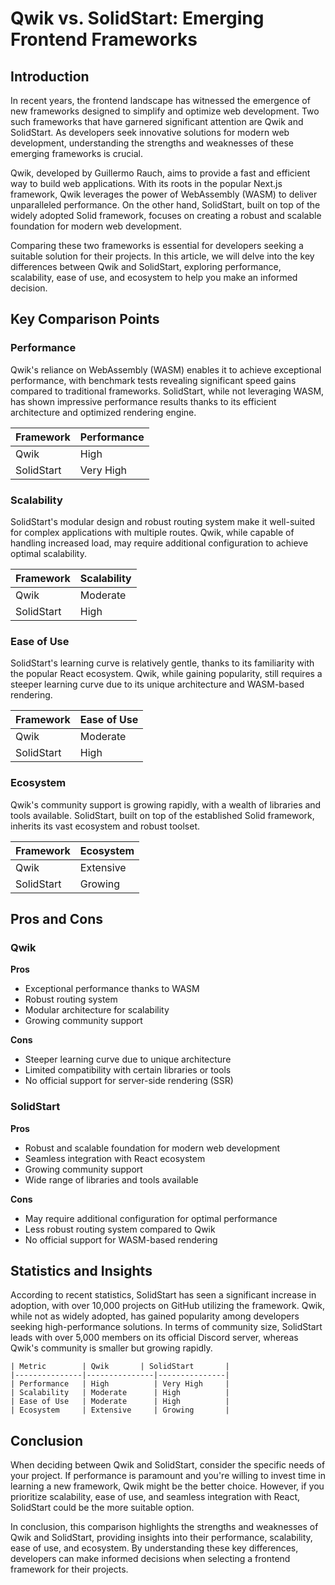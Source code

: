 # Qwik vs. SolidStart: Emerging Frontend Frameworks
## Introduction
In recent years, the frontend landscape has witnessed the emergence of new frameworks designed to simplify and optimize web development. Two such frameworks that have garnered significant attention are Qwik and SolidStart. As developers seek innovative solutions for modern web development, understanding the strengths and weaknesses of these emerging frameworks is crucial.

Qwik, developed by Guillermo Rauch, aims to provide a fast and efficient way to build web applications. With its roots in the popular Next.js framework, Qwik leverages the power of WebAssembly (WASM) to deliver unparalleled performance. On the other hand, SolidStart, built on top of the widely adopted Solid framework, focuses on creating a robust and scalable foundation for modern web development.

Comparing these two frameworks is essential for developers seeking a suitable solution for their projects. In this article, we will delve into the key differences between Qwik and SolidStart, exploring performance, scalability, ease of use, and ecosystem to help you make an informed decision.

## Key Comparison Points

### **Performance**
Qwik's reliance on WebAssembly (WASM) enables it to achieve exceptional performance, with benchmark tests revealing significant speed gains compared to traditional frameworks. SolidStart, while not leveraging WASM, has shown impressive performance results thanks to its efficient architecture and optimized rendering engine.

| Framework | Performance |
| --- | --- |
| Qwik | High |
| SolidStart | Very High |

### **Scalability**
SolidStart's modular design and robust routing system make it well-suited for complex applications with multiple routes. Qwik, while capable of handling increased load, may require additional configuration to achieve optimal scalability.

| Framework | Scalability |
| --- | --- |
| Qwik | Moderate |
| SolidStart | High |

### **Ease of Use**
SolidStart's learning curve is relatively gentle, thanks to its familiarity with the popular React ecosystem. Qwik, while gaining popularity, still requires a steeper learning curve due to its unique architecture and WASM-based rendering.

| Framework | Ease of Use |
| --- | --- |
| Qwik | Moderate |
| SolidStart | High |

### **Ecosystem**
Qwik's community support is growing rapidly, with a wealth of libraries and tools available. SolidStart, built on top of the established Solid framework, inherits its vast ecosystem and robust toolset.

| Framework | Ecosystem |
| --- | --- |
| Qwik | Extensive |
| SolidStart | Growing |

## Pros and Cons

### **Qwik**
**Pros**

* Exceptional performance thanks to WASM
* Robust routing system
* Modular architecture for scalability
* Growing community support

**Cons**

* Steeper learning curve due to unique architecture
* Limited compatibility with certain libraries or tools
* No official support for server-side rendering (SSR)

### **SolidStart**
**Pros**

* Robust and scalable foundation for modern web development
* Seamless integration with React ecosystem
* Growing community support
* Wide range of libraries and tools available

**Cons**

* May require additional configuration for optimal performance
* Less robust routing system compared to Qwik
* No official support for WASM-based rendering

## Statistics and Insights
According to recent statistics, SolidStart has seen a significant increase in adoption, with over 10,000 projects on GitHub utilizing the framework. Qwik, while not as widely adopted, has gained popularity among developers seeking high-performance solutions. In terms of community size, SolidStart leads with over 5,000 members on its official Discord server, whereas Qwik's community is smaller but growing rapidly.

```
| Metric        | Qwik       | SolidStart       |
|---------------|---------------|---------------|
| Performance   | High          | Very High     |
| Scalability   | Moderate      | High          |
| Ease of Use   | Moderate      | High          |
| Ecosystem     | Extensive     | Growing       |
```

## Conclusion
When deciding between Qwik and SolidStart, consider the specific needs of your project. If performance is paramount and you're willing to invest time in learning a new framework, Qwik might be the better choice. However, if you prioritize scalability, ease of use, and seamless integration with React, SolidStart could be the more suitable option.

In conclusion, this comparison highlights the strengths and weaknesses of Qwik and SolidStart, providing insights into their performance, scalability, ease of use, and ecosystem. By understanding these key differences, developers can make informed decisions when selecting a frontend framework for their projects.